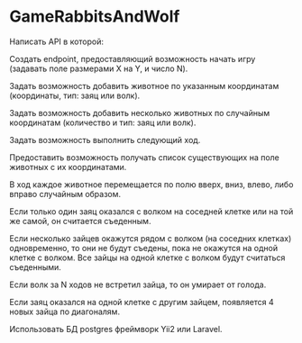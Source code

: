 # GameRabbitsAndWolf


Написать API в которой:

Создать endpoint, предоставляющий возможность начать игру (задавать поле размерами
X на Y, и число N).

Задать возможность добавить животное по указанным координатам (координаты, тип:
заяц или волк).

Задать возможность добавить несколько животных по случайным координатам
(количество и тип: заяц или волк).

Задать возможность выполнить следующий ход.

Предоставить возможность получать список существующих на поле животных с их
координатами.

В ход каждое животное перемещается по полю вверх, вниз, влево, либо вправо
случайным образом.

Если только один заяц оказался с волком на соседней клетке или на той же самой, он
считается съеденным.

Если несколько зайцев окажутся рядом с волком (на соседних клетках) одновременно, то
они не будут съедены, пока не окажутся на одной клетке с волком. Все зайцы на одной
клетке с волком будут считаться съеденными.

Если волк за N ходов не встретил зайца, то он умирает от голода.

Если заяц оказался на одной клетке с другим зайцем, появляется 4 новых зайца по
диагоналям.

Использовать БД postgres фреймворк Yii2 или Laravel.

